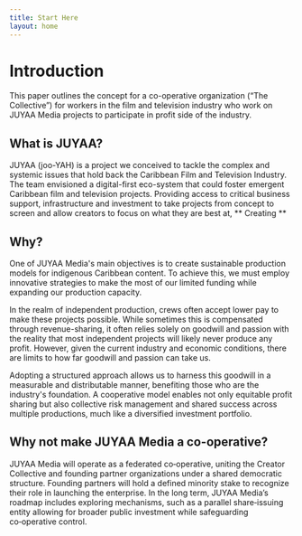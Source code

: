 ```yaml
---
title: Start Here
layout: home
---
```


# Introduction

This paper outlines the concept for a co-operative organization (“The Collective”) for workers in the film and television industry who work on JUYAA Media projects to participate in profit side of the industry.

## What is JUYAA?
JUYAA (joo-YAH) is a project we conceived to tackle the complex and systemic issues that hold back the Caribbean Film and Television Industry. The team envisioned a  digital-first eco-system that could foster emergent Caribbean film and television projects. Providing access to critical business support, infrastructure and investment to take projects from concept to screen and allow creators to focus on what they are best at, ** Creating **

## Why?

One of JUYAA Media's main objectives is to create sustainable production models for indigenous Caribbean content. To achieve this, we must employ innovative strategies to make the most of our limited funding while expanding our production capacity.

In the realm of independent production, crews often accept lower pay to make these projects possible. While sometimes this is compensated through revenue-sharing, it often relies solely on goodwill and passion with the reality that most independent projects will likely never produce any profit. However, given the current industry and economic conditions, there are limits to how far goodwill and passion can take us.

Adopting a structured approach allows us to harness this goodwill in a measurable and distributable manner, benefiting those who are the industry's foundation. A cooperative model enables not only equitable profit sharing but also collective risk management and shared success across multiple productions, much like a diversified investment portfolio.

## Why not make JUYAA Media a co-operative?

JUYAA Media will operate as a federated co‑operative, uniting the Creator Collective and founding partner organizations under a shared democratic structure. Founding partners will hold a defined minority stake to recognize their role in launching the enterprise. In the long term, JUYAA Media’s roadmap includes exploring mechanisms, such as a parallel share‑issuing entity allowing for broader public investment while safeguarding co‑operative control.
